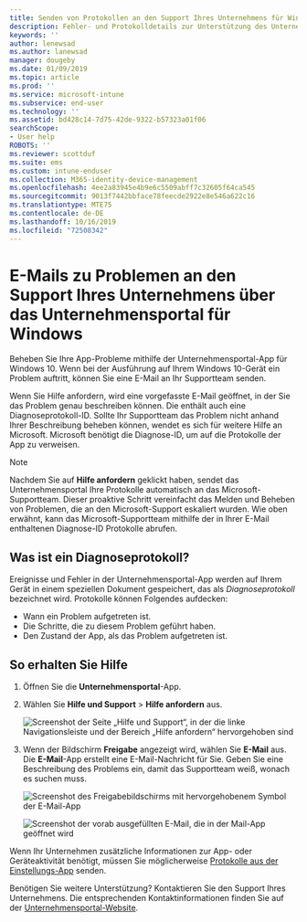 ```yaml
---
title: Senden von Protokollen an den Support Ihres Unternehmens für Windows 10-Geräte | Microsoft-Dokumentation
description: Fehler- und Protokolldetails zur Unterstützung des Unternehmenssupports bei der Behebung von App-Problemen
keywords: ''
author: lenewsad
ms.author: lanewsad
manager: dougeby
ms.date: 01/09/2019
ms.topic: article
ms.prod: ''
ms.service: microsoft-intune
ms.subservice: end-user
ms.technology: ''
ms.assetid: bd428c14-7d75-42de-9322-b57323a01f06
searchScope:
- User help
ROBOTS: ''
ms.reviewer: scottduf
ms.suite: ems
ms.custom: intune-enduser
ms.collection: M365-identity-device-management
ms.openlocfilehash: 4ee2a83945e4b9e6c5509abff7c32605f64ca545
ms.sourcegitcommit: 9013f7442bbface78feecde2922e8e546a622c16
ms.translationtype: MTE75
ms.contentlocale: de-DE
ms.lasthandoff: 10/16/2019
ms.locfileid: "72508342"
---
```

# <a name="email-your-company-support-about-problem-from-company-portal-for-windows"></a>E-Mails zu Problemen an den Support Ihres Unternehmens über das Unternehmensportal für Windows

Beheben Sie Ihre App-Probleme mithilfe der Unternehmensportal-App für Windows 10. Wenn bei der Ausführung auf Ihrem Windows 10-Gerät ein Problem auftritt, können Sie eine E-Mail an Ihr Supportteam senden. 

Wenn Sie Hilfe anfordern, wird eine vorgefasste E-Mail geöffnet, in der Sie das Problem genau beschreiben können. Die enthält auch eine Diagnoseprotokoll-ID. Sollte Ihr Supportteam das Problem nicht anhand Ihrer Beschreibung beheben können, wendet es sich für weitere Hilfe an Microsoft. Microsoft benötigt die Diagnose-ID, um auf die Protokolle der App zu verweisen.   


> [!Note]
> Nachdem Sie auf **Hilfe anfordern** geklickt haben, sendet das Unternehmensportal Ihre Protokolle automatisch an das Microsoft-Supportteam. Dieser proaktive Schritt vereinfacht das Melden und Beheben von Problemen, die an den Microsoft-Support eskaliert wurden. Wie oben erwähnt, kann das Microsoft-Supportteam mithilfe der in Ihrer E-Mail enthaltenen Diagnose-ID Protokolle abrufen.  

## <a name="what-is-a-diagnostic-log"></a>Was ist ein Diagnoseprotokoll?

Ereignisse und Fehler in der Unternehmensportal-App werden auf Ihrem Gerät in einem speziellen Dokument gespeichert, das als _Diagnoseprotokoll_ bezeichnet wird. Protokolle können Folgendes aufdecken:  
* Wann ein Problem aufgetreten ist.  
* Die Schritte, die zu diesem Problem geführt haben.  
* Den Zustand der App, als das Problem aufgetreten ist.   

## <a name="steps-to-get-help"></a>So erhalten Sie Hilfe  

1. Öffnen Sie die **Unternehmensportal**-App.
2. Wählen Sie **Hilfe und Support** > **Hilfe anfordern** aus.  

   ![Screenshot der Seite „Hilfe und Support“, in der die linke Navigationsleiste und der Bereich „Hilfe anfordern“ hervorgehoben sind](./media/1812_UCP_Help_Support_Get_Help_Logs.png)    

3. Wenn der Bildschirm **Freigabe** angezeigt wird, wählen Sie **E-Mail** aus. Die **E-Mail**-App erstellt eine E-Mail-Nachricht für Sie. Geben Sie eine Beschreibung des Problems ein, damit das Supportteam weiß, wonach es suchen muss.  

   ![Screenshot des Freigabebildschirms mit hervorgehobenem Symbol der E-Mail-App](./media/1811_Mail_Logs_Windows_CPapp.png)  


   ![Screenshot der vorab ausgefüllten E-Mail, die in der Mail-App geöffnet wird](./media/1811_Get_Help_Email_Windows_CPapp.png)  

Wenn Ihr Unternehmen zusätzliche Informationen zur App- oder Geräteaktivität benötigt, müssen Sie möglicherweise [Protokolle aus der Einstellungs-App](send-logs-to-your-it-admin-settings-windows.md) senden.  

Benötigen Sie weitere Unterstützung? Kontaktieren Sie den Support Ihres Unternehmens. Die entsprechenden Kontaktinformationen finden Sie auf der [Unternehmensportal-Website](https://go.microsoft.com/fwlink/?linkid=2010980).  
